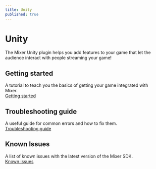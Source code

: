 ```yaml
---
title: Unity
published: true
---
```

# Unity

The Mixer Unity plugin helps you add features to your game that let the audience interact with people streaming your game!

## Getting started
A tutorial to teach you the basics of getting your game integrated with Mixer.   
[Getting started](https://github.com/mixer/interactive-unity-plugin/wiki/Getting-started)

## Troubleshooting guide
A useful guide for common errors and how to fix them.   
[Troubleshooting guide](https://github.com/mixer/interactive-unity-plugin/wiki/Troubleshooting-guide)

## Known Issues
A list of known issues with the latest version of the Mixer SDK.   
[Known issues](https://github.com/mixer/interactive-unity-plugin/wiki/Known-Issues)